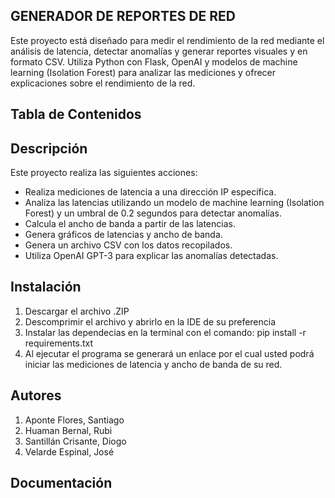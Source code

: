 ## GENERADOR DE REPORTES DE RED

Este proyecto está diseñado para medir el rendimiento de la red mediante el análisis de latencia, detectar anomalías y generar reportes visuales y en formato CSV.
Utiliza Python con Flask, OpenAI y modelos de machine learning (Isolation Forest) para analizar las mediciones y ofrecer explicaciones sobre el rendimiento de la red.

## Tabla de Contenidos

## Descripción

Este proyecto realiza las siguientes acciones:

- Realiza mediciones de latencia a una dirección IP específica.
- Analiza las latencias utilizando un modelo de machine learning (Isolation Forest) y un umbral de 0.2 segundos para detectar anomalías.
- Calcula el ancho de banda a partir de las latencias.
- Genera gráficos de latencias y ancho de banda.
- Genera un archivo CSV con los datos recopilados.
- Utiliza OpenAI GPT-3 para explicar las anomalías detectadas.

## Instalación

1. Descargar el archivo .ZIP
2. Descomprimir el archivo y abrirlo en la IDE de su preferencia
3. Instalar las dependecias en la terminal con el comando:
   pip install -r requirements.txt
4. Al ejecutar el programa se generará un enlace por el cual usted podrá iniciar
   las mediciones de latencia y ancho de banda de su red.
## Autores
1. Aponte Flores, Santiago
2. Huaman Bernal, Rubi
3. Santillán Crisante, Diogo
4. Velarde Espinal, José

## Documentación 

